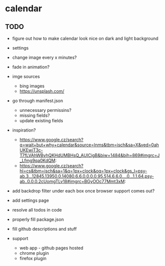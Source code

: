 # calendar

## TODO

- figure out how to make calendar look nice on dark and light background
- settings
- change image every x minutes?
- fade in animation?

- imge sources
  - bing images
  - https://unsplash.com/

- go through manifest.json
  - unnecessary permissins?
  - missing fields?
  - update existing fields

- inspiration?
  - https://www.google.cz/search?q=wait+but+why+calendar&source=lnms&tbm=isch&sa=X&ved=0ahUKEwiT3c-T7fLVAhWBvhQKHdUMBHsQ_AUICigB&biw=1484&bih=869#imgrc=J_Lfmg9qa0KdQM:
  - https://www.google.cz/search?hl=cs&tbm=isch&sa=1&q=1px+clock&oq=1px+clock&gs_l=psy-ab.3...12845.13950.0.14080.6.6.0.0.0.0.95.514.6.6.0....0...1.1.64.psy-ab..0.0.0.2cUomgTLv18#imgrc=BGyOOc77Mmt3xM:

- add backdrop filter under each box once browser support comes out?
- add settings page
- resolve all todos in code
- properly fill package.json
- fill github descriptions and stuff
- support
  - web app - github pages hosted
  - chrome plugin
  - firefox plugin
